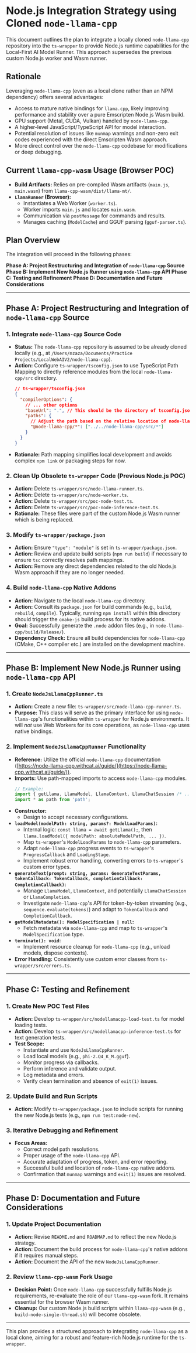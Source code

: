 # Node.js Integration Strategy using Cloned `node-llama-cpp`

This document outlines the plan to integrate a locally cloned `node-llama-cpp` repository into the `ts-wrapper` to provide Node.js runtime capabilities for the Local-First AI Model Runner. This approach supersedes the previous custom Node.js worker and Wasm runner.

## Rationale

Leveraging `node-llama-cpp` (even as a local clone rather than an NPM dependency) offers several advantages:
- Access to mature native bindings for `llama.cpp`, likely improving performance and stability over a pure Emscripten Node.js Wasm build.
- GPU support (Metal, CUDA, Vulkan) handled by `node-llama-cpp`.
- A higher-level JavaScript/TypeScript API for model interaction.
- Potential resolution of issues like `munmap` warnings and non-zero exit codes experienced with the direct Emscripten Wasm approach.
- More direct control over the `node-llama-cpp` codebase for modifications or deep debugging.

## Current `llama-cpp-wasm` Usage (Browser POC)

- **Build Artifacts:** Relies on pre-compiled Wasm artifacts (`main.js`, `main.wasm`) from `llama-cpp-wasm/dist/llama-mt/`.
- **`LlamaRunner` (Browser):**
    - Instantiates a Web Worker (`worker.ts`).
    - Worker imports `main.js` and locates `main.wasm`.
    - Communication via `postMessage` for commands and results.
    - Manages caching (`ModelCache`) and GGUF parsing (`gguf-parser.ts`).

## Plan Overview

The integration will proceed in the following phases:

**Phase A: Project Restructuring and Integration of `node-llama-cpp` Source**
**Phase B: Implement New Node.js Runner using `node-llama-cpp` API**
**Phase C: Testing and Refinement**
**Phase D: Documentation and Future Considerations**

---

## Phase A: Project Restructuring and Integration of `node-llama-cpp` Source

### 1. Integrate `node-llama-cpp` Source Code
   - **Status:** The `node-llama-cpp` repository is assumed to be already cloned locally (e.g., at `/Users/mzaza/Documents/Practice Projects/LocalWebAIV2/node-llama-cpp`).
   - **Action:** Configure `ts-wrapper/tsconfig.json` to use TypeScript Path Mapping to directly reference modules from the local `node-llama-cpp/src` directory.
     ```json
     // ts-wrapper/tsconfig.json
     {
       "compilerOptions": {
         // ... other options
         "baseUrl": ".", // This should be the directory of tsconfig.json
         "paths": {
           // Adjust the path based on the relative location of node-llama-cpp from ts-wrapper/src
           "@node-llama-cpp/*": ["../../node-llama-cpp/src/*"] 
         }
       }
     }
     ```
   - **Rationale:** Path mapping simplifies local development and avoids complex `npm link` or packaging steps for now.

### 2. Clean Up Obsolete `ts-wrapper` Code (Previous Node.js POC)
   - **Action:** Delete `ts-wrapper/src/node-llama-runner.ts`.
   - **Action:** Delete `ts-wrapper/src/node-worker.ts`.
   - **Action:** Delete `ts-wrapper/src/poc-node-test.ts`.
   - **Action:** Delete `ts-wrapper/src/poc-node-inference-test.ts`.
   - **Rationale:** These files were part of the custom Node.js Wasm runner which is being replaced.

### 3. Modify `ts-wrapper/package.json`
   - **Action:** Ensure `"type": "module"` is set in `ts-wrapper/package.json`.
   - **Action:** Review and update build scripts (`npm run build`) if necessary to ensure `tsc` correctly resolves path mappings.
   - **Action:** Remove any direct dependencies related to the old Node.js Wasm approach if they are no longer needed.

### 4. Build `node-llama-cpp` Native Addons
   - **Action:** Navigate to the local `node-llama-cpp` directory.
   - **Action:** Consult its `package.json` for build commands (e.g., `build`, `rebuild`, `compile`). Typically, running `npm install` within this directory should trigger the `cmake-js` build process for its native addons.
   - **Goal:** Successfully generate the `.node` addon files (e.g., in `node-llama-cpp/build/Release/`).
   - **Dependency Check:** Ensure all build dependencies for `node-llama-cpp` (CMake, C++ compiler etc.) are installed on the development machine.

---

## Phase B: Implement New Node.js Runner using `node-llama-cpp` API

### 1. Create `NodeJsLlamaCppRunner.ts`
   - **Action:** Create a new file: `ts-wrapper/src/node-llama-cpp-runner.ts`.
   - **Purpose:** This class will serve as the primary interface for using `node-llama-cpp`'s functionalities within `ts-wrapper` for Node.js environments. It will *not* use Web Workers for its core operations, as `node-llama-cpp` uses native bindings.

### 2. Implement `NodeJsLlamaCppRunner` Functionality
   - **Reference:** Utilize the official `node-llama-cpp` documentation ([https://node-llama-cpp.withcat.ai/guide/](https://node-llama-cpp.withcat.ai/guide/)).
   - **Imports:** Use path-mapped imports to access `node-llama-cpp` modules.
     ```typescript
     // Example:
     import { getLlama, LlamaModel, LlamaContext, LlamaChatSession /* ...etc */ } from '@node-llama-cpp/index';
     import * as path from 'path'; 
     ```
   - **Constructor:**
     - Design to accept necessary configurations.
   - **`loadModel(modelPath: string, params?: ModelLoadParams)`:**
     - Internal logic: `const llama = await getLlama();`, then `llama.loadModel({ modelPath: absoluteModelPath, ... })`.
     - Map `ts-wrapper`'s `ModelLoadParams` to `node-llama-cpp` parameters.
     - Adapt `node-llama-cpp` progress events to `ts-wrapper`'s `ProgressCallback` and `LoadingStage`.
     - Implement robust error handling, converting errors to `ts-wrapper`'s custom error types.
   - **`generateText(prompt: string, params: GenerateTextParams, tokenCallback: TokenCallback, completionCallback: CompletionCallback)`:**
     - Manage `LlamaModel`, `LlamaContext`, and potentially `LlamaChatSession` or `LlamaCompletion`.
     - Investigate `node-llama-cpp`'s API for token-by-token streaming (e.g., `sequence.evaluate(tokens)`) and adapt to `TokenCallback` and `CompletionCallback`.
   - **`getModelMetadata(): ModelSpecification | null`:**
     - Fetch metadata via `node-llama-cpp` and map to `ts-wrapper`'s `ModelSpecification` type.
   - **`terminate(): void`:**
     - Implement resource cleanup for `node-llama-cpp` (e.g., unload models, dispose contexts).
   - **Error Handling:** Consistently use custom error classes from `ts-wrapper/src/errors.ts`.

---

## Phase C: Testing and Refinement

### 1. Create New POC Test Files
   - **Action:** Develop `ts-wrapper/src/nodellamacpp-load-test.ts` for model loading tests.
   - **Action:** Develop `ts-wrapper/src/nodellamacpp-inference-test.ts` for text generation tests.
   - **Test Scope:**
     - Instantiate and use `NodeJsLlamaCppRunner`.
     - Load local models (e.g., `phi-2.Q4_K_M.gguf`).
     - Monitor progress via callbacks.
     - Perform inference and validate output.
     - Log metadata and errors.
     - Verify clean termination and absence of `exit(1)` issues.

### 2. Update Build and Run Scripts
   - **Action:** Modify `ts-wrapper/package.json` to include scripts for running the new Node.js tests (e.g., `npm run test:node-new`).

### 3. Iterative Debugging and Refinement
   - **Focus Areas:**
     - Correct model path resolutions.
     - Proper usage of the `node-llama-cpp` API.
     - Accurate adaptation of progress, token, and error reporting.
     - Successful build and location of `node-llama-cpp` native addons.
     - Confirmation that `munmap` warnings and `exit(1)` issues are resolved.

---

## Phase D: Documentation and Future Considerations

### 1. Update Project Documentation
   - **Action:** Revise `README.md` and `ROADMAP.md` to reflect the new Node.js strategy.
   - **Action:** Document the build process for `node-llama-cpp`'s native addons if it requires manual steps.
   - **Action:** Document the API of the new `NodeJsLlamaCppRunner`.

### 2. Review `llama-cpp-wasm` Fork Usage
   - **Decision Point:** Once `node-llama-cpp` successfully fulfills Node.js requirements, re-evaluate the role of our `llama-cpp-wasm` fork. It remains essential for the browser Wasm runner.
   - **Cleanup:** Our custom Node.js build scripts within `llama-cpp-wasm` (e.g., `build-node-single-thread.sh`) will become obsolete.

---
This plan provides a structured approach to integrating `node-llama-cpp` as a local clone, aiming for a robust and feature-rich Node.js runtime for the `ts-wrapper`. 